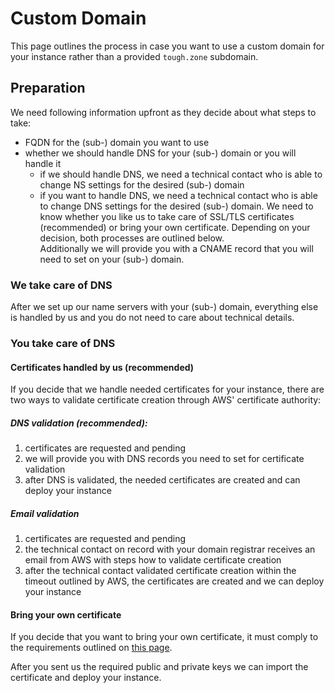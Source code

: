 # Custom Domain

This page outlines the process in case you want to use a custom domain for your instance rather
than a provided `tough.zone` subdomain.

## Preparation

We need following information upfront as they decide about what steps to take:

- FQDN for the (sub-) domain you want to use
- whether we should handle DNS for your (sub-) domain or you will handle it
  - if we should handle DNS, we need a technical contact who is able to change NS settings for the
    desired (sub-) domain
  - if you want to handle DNS, we need a technical contact who is able to change DNS settings for
    the desired (sub-) domain. We need to know whether you like us to take care of SSL/TLS
    certificates (recommended) or bring your own certificate. Depending on your decision, both
    processes are outlined below.<br />
    Additionally we will provide you with a CNAME record that you will need to set on your (sub-)
    domain.

### We take care of DNS

After we set up our name servers with your (sub-) domain, everything else is handled by us and you
do not need to care about technical details.

### You take care of DNS

#### Certificates handled by us (recommended)

If you decide that we handle needed certificates for your instance, there are two ways to validate
certificate creation through AWS' certificate authority:

##### DNS validation (recommended):
  1. certificates are requested and pending
  2. we will provide you with DNS records you need to set for certificate validation
  3. after DNS is validated, the needed certificates are created and can deploy your instance

##### Email validation
  1. certificates are requested and pending
  2. the technical contact on record with your domain registrar receives an email from AWS with
     steps how to validate certificate creation
  3. after the technical contact validated certificate creation within the timeout outlined by AWS,
     the certificates are created and we can deploy your instance

#### Bring your own certificate

If you decide that you want to bring your own certificate, it must comply to the requirements
outlined on [this page](https://docs.aws.amazon.com/AmazonCloudFront/latest/DeveloperGuide/cnames-and-https-requirements.html).

After you sent us the required public and private keys we can import the certificate and deploy
your instance.
